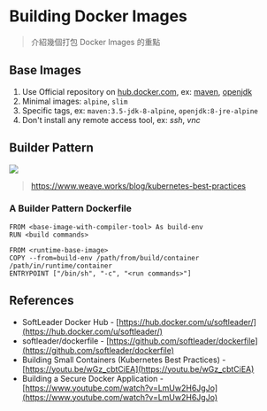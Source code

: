 # Building Docker Images

> 介紹幾個打包 Docker Images 的重點

## Base Images

1. Use Official repository on [hub.docker.com](https://hub.docker.com/), ex: [maven](https://hub.docker.com/_/maven/), [openjdk](https://hub.docker.com/_/openjdk/)
1. Minimal images: `alpine`, `slim`
1. Specific tags, ex: `maven:3.5-jdk-8-alpine`, `openjdk:8-jre-alpine`
1. Don't install any remote access tool, ex: *ssh*, *vnc*

## Builder Pattern

![](https://images.contentstack.io/v3/assets/blt300387d93dabf50e/blt74e61076b2d5fa9b/5b8462e30cdef43e0b861e35/download)

> https://www.weave.works/blog/kubernetes-best-practices

### A Builder Pattern Dockerfile

```
FROM <base-image-with-compiler-tool> As build-env
RUN <build commands>

FROM <runtime-base-image>
COPY --from=build-env /path/from/build/container /path/in/runtime/container
ENTRYPOINT ["/bin/sh", "-c", "<run commands>"]
```

## References

- SoftLeader Docker Hub - [https://hub.docker.com/u/softleader/](https://hub.docker.com/u/softleader/)
- softleader/dockerfile - [https://github.com/softleader/dockerfile](https://github.com/softleader/dockerfile)
- Building Small Containers (Kubernetes Best Practices) - [https://youtu.be/wGz_cbtCiEA](https://youtu.be/wGz_cbtCiEA)
- Building a Secure Docker Application - [https://www.youtube.com/watch?v=LmUw2H6JgJo](https://www.youtube.com/watch?v=LmUw2H6JgJo)
